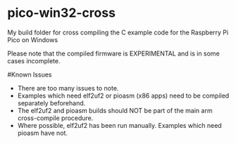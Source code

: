 # pico-win32-cross
My build folder for cross compiling the C example code for the Raspberry Pi Pico on Windows

Please note that the compiled firmware is EXPERIMENTAL and is in some cases incomplete.

#Known Issues
 * There are too many issues to note.
 * Examples which need elf2uf2 or pioasm (x86 apps) need to be compiled separately beforehand.
 * The elf2uf2 and pioasm builds should NOT be part of the main arm cross-compile procedure.
 * Where possible, elf2uf2 has been run manually. Examples which need pioasm have not.
